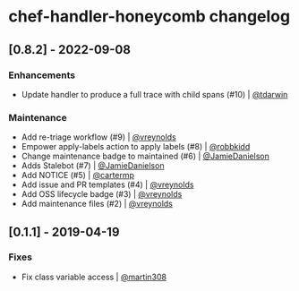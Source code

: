 # chef-handler-honeycomb changelog

## [0.8.2] - 2022-09-08

### Enhancements

- Update handler to produce a full trace with child spans (#10) | [@tdarwin](https://github.com/tdarwin)

### Maintenance

- Add re-triage workflow (#9) | [@vreynolds](https://github.com/vreynolds)
- Empower apply-labels action to apply labels (#8) | [@robbkidd](https://github.com/robbkidd)
- Change maintenance badge to maintained (#6) | [@JamieDanielson](https://github.com/JamieDanielson)
- Adds Stalebot (#7) | [@JamieDanielson](https://github.com/JamieDanielson)
- Add NOTICE (#5) | [@cartermp](https://github.com/cartermp)
- Add issue and PR templates (#4) | [@vreynolds](https://github.com/vreynolds)
- Add OSS lifecycle badge (#3) | [@vreynolds](https://github.com/vreynolds)
- Add maintenance files (#2) | [@vreynolds](https://github.com/vreynolds)

## [0.1.1] - 2019-04-19

### Fixes

- Fix class variable access | [@martin308](https://github.com/martin308)
